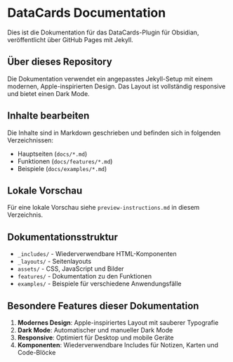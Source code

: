 # DataCards Documentation

Dies ist die Dokumentation für das DataCards-Plugin für Obsidian, veröffentlicht über GitHub Pages mit Jekyll.

## Über dieses Repository

Die Dokumentation verwendet ein angepasstes Jekyll-Setup mit einem modernen, Apple-inspirierten Design. Das Layout ist vollständig responsive und bietet einen Dark Mode.

## Inhalte bearbeiten

Die Inhalte sind in Markdown geschrieben und befinden sich in folgenden Verzeichnissen:

- Hauptseiten (`docs/*.md`)
- Funktionen (`docs/features/*.md`)
- Beispiele (`docs/examples/*.md`)

## Lokale Vorschau

Für eine lokale Vorschau siehe `preview-instructions.md` in diesem Verzeichnis.

## Dokumentationsstruktur

- `_includes/` - Wiederverwendbare HTML-Komponenten
- `_layouts/` - Seitenlayouts
- `assets/` - CSS, JavaScript und Bilder
- `features/` - Dokumentation zu den Funktionen
- `examples/` - Beispiele für verschiedene Anwendungsfälle

## Besondere Features dieser Dokumentation

1. **Modernes Design**: Apple-inspiriertes Layout mit sauberer Typografie
2. **Dark Mode**: Automatischer und manueller Dark Mode
3. **Responsive**: Optimiert für Desktop und mobile Geräte
4. **Komponenten**: Wiederverwendbare Includes für Notizen, Karten und Code-Blöcke
